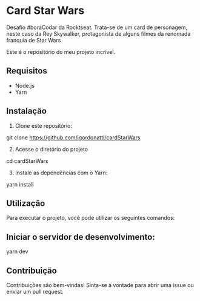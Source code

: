 # Card Star Wars
Desafio #boraCodar da Rocktseat. Trata-se de um card de personagem, neste caso da Rey Skywalker, protagonista de alguns filmes da renomada franquia de Star Wars

Este é o repositório do meu projeto incrível.

## Requisitos

- Node.js
- Yarn

## Instalação

1. Clone este repositório:
  
  git clone https://github.com/igordonatti/cardStarWars
  
2. Acesse o diretório do projeto 
  
  cd cardStarWars
  
3. Instale as dependências com o Yarn:
 
  yarn install
  
## Utilização
Para executar o projeto, você pode utilizar os seguintes comandos:

## Iniciar o servidor de desenvolvimento:

yarn dev

## Contribuição
Contribuições são bem-vindas! Sinta-se à vontade para abrir uma issue ou enviar um pull request.
